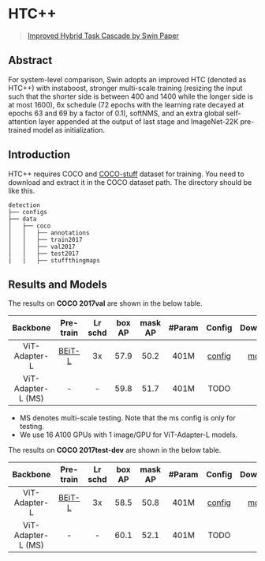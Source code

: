 # HTC++

> [Improved Hybrid Task Cascade by Swin Paper](https://arxiv.org/abs/2103.14030)

<!-- [ALGORITHM] -->

## Abstract

For system-level comparison, Swin adopts an improved HTC (denoted as HTC++) with instaboost, stronger multi-scale training (resizing the input such that the shorter side is between 400 and 1400 while the longer side is at most 1600), 6x schedule (72 epochs with the learning rate decayed at epochs 63 and 69 by a factor of 0.1), softNMS, and an extra global self-attention layer appended at the output of last stage and ImageNet-22K pre-trained model as initialization.

## Introduction

HTC++ requires COCO and [COCO-stuff](http://calvin.inf.ed.ac.uk/wp-content/uploads/data/cocostuffdataset/stuffthingmaps_trainval2017.zip) dataset for training. You need to download and extract it in the COCO dataset path.
The directory should be like this.

```none
detection
├── configs
├── data
│   ├── coco
│   │   ├── annotations
│   │   ├── train2017
│   │   ├── val2017
│   │   ├── test2017
|   |   ├── stuffthingmaps
```

## Results and Models

The results on **COCO 2017val** are shown in the below table.

| Backbone           | Pre-train                                                                                                             | Lr schd | box AP | mask AP | #Param | Config                                              | Download                                                                                                             |
|:------------------:|:---------------------------------------------------------------------------------------------------------------------:|:-------:|:------:|:-------:|:------:|:---------------------------------------------------:|:--------------------------------------------------------------------------------------------------------------------:|
| ViT-Adapter-L      | [BEiT-L](https://conversationhub.blob.core.windows.net/beit-share-public/beit/beit_large_patch16_224_pt22k_ft22k.pth) | 3x      | 57.9   | 50.2    | 401M   | [config](./htc++_beit_adapter_large_fpn_3x_coco.py) | [model](https://github.com/czczup/ViT-Adapter/releases/download/v0.1.0/htc++_beit_adapter_large_fpn_3x_coco.pth.tar) |
| ViT-Adapter-L (MS) | -                                                                                                                     | -       | 59.8   | 51.7    | 401M   | TODO                                                | -                                                                                                                    |

- MS denotes multi-scale testing. Note that the ms config is only for testing.
- We use 16 A100 GPUs with 1 image/GPU for ViT-Adapter-L models.

The results on **COCO 2017test-dev** are shown in the below table.

| Backbone           | Pre-train                                                                                                             | Lr schd | box AP | mask AP | #Param | Config                                              | Download                                                                                                             |
|:------------------:|:---------------------------------------------------------------------------------------------------------------------:|:-------:|:------:|:-------:|:------:|:---------------------------------------------------:|:--------------------------------------------------------------------------------------------------------------------:|
| ViT-Adapter-L      | [BEiT-L](https://conversationhub.blob.core.windows.net/beit-share-public/beit/beit_large_patch16_224_pt22k_ft22k.pth) | 3x      | 58.5   | 50.8    | 401M   | [config](./htc++_beit_adapter_large_fpn_3x_coco.py) | [model](https://github.com/czczup/ViT-Adapter/releases/download/v0.1.0/htc++_beit_adapter_large_fpn_3x_coco.pth.tar) |
| ViT-Adapter-L (MS) | -                                                                                                                     | -       | 60.1   | 52.1    | 401M   | TODO                                                | -                                                                                                                    |
